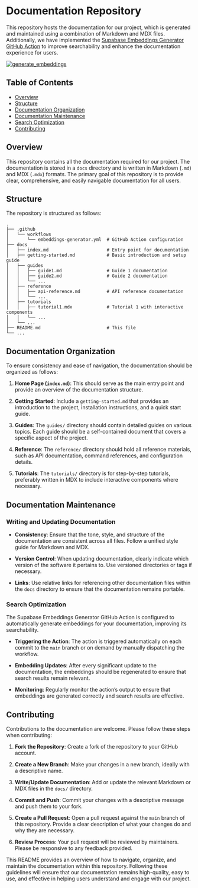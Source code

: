 # Documentation Repository

This repository hosts the documentation for our project, which is generated and maintained using a combination of Markdown and MDX files. Additionally, we have implemented the [Supabase Embeddings Generator GitHub Action](https://github.com/supabase/embeddings-generator) to improve searchability and enhance the documentation experience for users.

[![generate_embeddings](https://github.com/PieterDePauw/documentation-vector-search/actions/workflows/generate_embeddings.yml/badge.svg)](https://github.com/PieterDePauw/documentation-vector-search/actions/workflows/generate_embeddings.yml)

## Table of Contents

- [Overview](#overview)
- [Structure](#structure)
- [Documentation Organization](#documentation-organization)
- [Documentation Maintenance](#documentation-maintenance)
- [Search Optimization](#search-optimization)
- [Contributing](#contributing)

## Overview

This repository contains all the documentation required for our project. The documentation is stored in a `docs` directory and is written in Markdown (`.md`) and MDX (`.mdx`) formats. The primary goal of this repository is to provide clear, comprehensive, and easily navigable documentation for all users.

## Structure

The repository is structured as follows:

```
.
├── .github
│   └── workflows
│       └── embeddings-generator.yml  # GitHub Action configuration
├── docs
│   ├── index.md                      # Entry point for documentation
│   ├── getting-started.md            # Basic introduction and setup guide
│   ├── guides
│   │   ├── guide1.md                 # Guide 1 documentation
│   │   ├── guide2.md                 # Guide 2 documentation
│   │   └── ...
│   ├── reference
│   │   ├── api-reference.md          # API reference documentation
│   │   └── ...
│   ├── tutorials
│   │   ├── tutorial1.mdx             # Tutorial 1 with interactive components
│   │   └── ...
│   └── ...
├── README.md                         # This file
└── ...
```

## Documentation Organization

To ensure consistency and ease of navigation, the documentation should be organized as follows:

1. **Home Page (`index.md`)**: This should serve as the main entry point and provide an overview of the documentation structure.

2. **Getting Started**: Include a `getting-started.md` that provides an introduction to the project, installation instructions, and a quick start guide.

3. **Guides**: The `guides/` directory should contain detailed guides on various topics. Each guide should be a self-contained document that covers a specific aspect of the project.

4. **Reference**: The `reference/` directory should hold all reference materials, such as API documentation, command references, and configuration details.

5. **Tutorials**: The `tutorials/` directory is for step-by-step tutorials, preferably written in MDX to include interactive components where necessary.

## Documentation Maintenance

### Writing and Updating Documentation

- **Consistency**: Ensure that the tone, style, and structure of the documentation are consistent across all files. Follow a unified style guide for Markdown and MDX.

- **Version Control**: When updating documentation, clearly indicate which version of the software it pertains to. Use versioned directories or tags if necessary.

- **Links**: Use relative links for referencing other documentation files within the `docs` directory to ensure that the documentation remains portable.

### Search Optimization

The Supabase Embeddings Generator GitHub Action is configured to automatically generate embeddings for your documentation, improving its searchability.

- **Triggering the Action**: The action is triggered automatically on each commit to the `main` branch or on demand by manually dispatching the workflow.

- **Embedding Updates**: After every significant update to the documentation, the embeddings should be regenerated to ensure that search results remain relevant.

- **Monitoring**: Regularly monitor the action’s output to ensure that embeddings are generated correctly and search results are effective.

## Contributing

Contributions to the documentation are welcome. Please follow these steps when contributing:

1. **Fork the Repository**: Create a fork of the repository to your GitHub account.

2. **Create a New Branch**: Make your changes in a new branch, ideally with a descriptive name.

3. **Write/Update Documentation**: Add or update the relevant Markdown or MDX files in the `docs/` directory.

4. **Commit and Push**: Commit your changes with a descriptive message and push them to your fork.

5. **Create a Pull Request**: Open a pull request against the `main` branch of this repository. Provide a clear description of what your changes do and why they are necessary.

6. **Review Process**: Your pull request will be reviewed by maintainers. Please be responsive to any feedback provided.

This README provides an overview of how to navigate, organize, and maintain the documentation within this repository. Following these guidelines will ensure that our documentation remains high-quality, easy to use, and effective in helping users understand and engage with our project.
